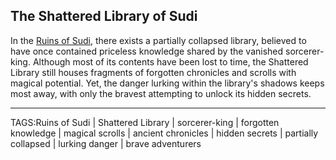 ## The Shattered Library of Sudi

In the [Ruins of Sudi](Ruins_of_Sudi.md), there exists a partially collapsed library, believed to have once contained priceless knowledge shared by the vanished sorcerer-king. Although most of its contents have been lost to time, the Shattered Library still houses fragments of forgotten chronicles and scrolls with magical potential. Yet, the danger lurking within the library's shadows keeps most away, with only the bravest attempting to unlock its hidden secrets.


---

TAGS:Ruins of Sudi | Shattered Library | sorcerer-king | forgotten knowledge | magical scrolls | ancient chronicles | hidden secrets | partially collapsed | lurking danger | brave adventurers
